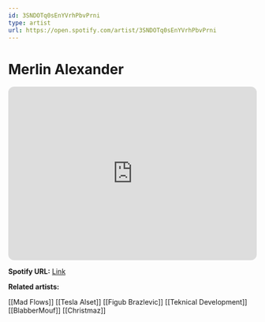 ```yaml
---
id: 3SNDOTq0sEnYVrhPbvPrni
type: artist
url: https://open.spotify.com/artist/3SNDOTq0sEnYVrhPbvPrni
---
```

# Merlin Alexander

<iframe style="border-radius:12px" src="https://open.spotify.com/embed/artist/3SNDOTq0sEnYVrhPbvPrni" width="100%" height="352" frameBorder="0" allowfullscreen="" allow="autoplay; clipboard-write; encrypted-media; fullscreen; picture-in-picture" loading="lazy"></iframe>

**Spotify URL:** [Link](https://open.spotify.com/artist/3SNDOTq0sEnYVrhPbvPrni)

**Related artists:**

[[Mad Flows]]
[[Tesla Alset]]
[[Figub Brazlevic]]
[[Teknical Development]]
[[BlabberMouf]]
[[Christmaz]]
